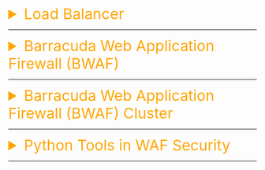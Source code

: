 <details><summary style="font-size:30px;color:Orange">Load Balancer</summary>

-   [Load Balancers for System Design Interviews](https://www.youtube.com/watch?v=chyZRNT7eEo)

A **Load Balancer** is a critical component in modern IT infrastructure that distributes incoming network traffic across multiple servers to ensure optimal resource utilization, high availability, and reliability of applications. It acts as a single point of contact for clients, improving the overall performance of an application by efficiently managing traffic loads.

#### Key Functions of a Load Balancer

1. `Traffic Distribution`:

    - Distributes incoming requests to multiple backend servers (also called targets or instances).
    - Prevents any single server from becoming overwhelmed with too much traffic.

2. `Failover and High Availability`:

    - Monitors the health of servers in the backend pool.
    - Automatically reroutes traffic to healthy servers if one or more servers fail, ensuring uninterrupted service.

3. `Scalability`:

    - Supports scaling applications by adding or removing servers without downtime.
    - Handles sudden traffic spikes effectively by spreading the load.

4. `Performance Optimization`:

    - Balances traffic based on specific algorithms (e.g., round-robin, least connections, etc.).
    - Ensures efficient use of resources by distributing workloads evenly.

5. `Security`:
    - Protects backend servers by hiding their IP addresses and acting as a proxy.
    - Integrates with firewalls, SSL/TLS encryption, and other security mechanisms to secure data transmission.

#### Types of Load Balancers

1.  **Based on Layer of Operation:**

    a. `Layer 4 Load Balancer (Transport Layer)`:

    -   Operates at the OSI model's Layer 4 (TCP/UDP protocols).
    -   Balances traffic based on IP address, TCP port, or UDP port.
    -   Lightweight and fast but lacks application-level insight.
    -   Example: AWS Network Load Balancer (NLB).

    b. `Layer 7 Load Balancer (Application Layer)`:

    -   Operates at the OSI model's Layer 7 (HTTP/HTTPS protocols).
    -   Balances traffic based on application-specific data such as URL, cookies, headers, or HTTP methods.
    -   Supports advanced routing features and content-based routing.
    -   Example: AWS Application Load Balancer (ALB).

2.  **Based on Deployment:**
    a. `Hardware Load Balancers`:

    -   Physical devices used in on-premises data centers.
    -   High performance but expensive and less flexible.
    -   Examples: F5 Networks, Citrix ADC.

    b. `Software Load Balancers`:

    -   Software applications installed on virtual machines or servers.
    -   Cost-effective and highly configurable.
    -   Examples: HAProxy, NGINX.

    c. `Cloud Load Balancers`:

    -   Fully managed services provided by cloud providers.
    -   Scalable, reliable, and easy to integrate with cloud environments.
    -   Examples: AWS Elastic Load Balancer (ELB), Google Cloud Load Balancer, Azure Load Balancer.

#### Load Balancing Algorithms

Load Balancers use algorithms to determine how traffic is distributed across servers. Common algorithms include:

1. `Round Robin`

    - Distributes requests sequentially across servers in a circular order.
    - Simple and effective for equally capable servers.

2. `Least Connections`

    - Sends traffic to the server with the fewest active connections.
    - Ideal for servers with varying capacities or workloads.

3. `Weighted Round Robin`

    - Assigns a weight to each server based on its capacity, distributing traffic proportionally.

4. `IP Hashing`

    - Routes traffic based on a hash of the client’s IP address.
    - Ensures that a client is consistently directed to the same server.

5. `Random`

    - Randomly assigns traffic to servers.
    - Suitable for simple and low-traffic environments.

6. `Content-Based Routing`
    - Routes traffic based on content type, such as URL paths, headers, or cookies.
    - Commonly used in Layer 7 load balancers.

#### Health Checks

Load Balancers periodically perform health checks to ensure backend servers are available and capable of handling traffic. Types of health checks:

-   `Ping Check`: Verifies if the server is reachable.
-   `TCP Check`: Ensures that the server can establish a TCP connection.
-   `HTTP/HTTPS Check`: Confirms that the server responds with a valid HTTP status code.

#### Benefits of Load Balancers

1. `Improved Application Availability`: Prevents downtime by redistributing traffic when servers fail.
2. `Enhanced Performance`: Ensures even workload distribution, reducing latency and improving response times.
3. `Scalability`: Supports scaling horizontally by adding more servers as traffic increases.
4. `Fault Tolerance`: Automatically reroutes traffic to healthy servers during outages.
5. `Better Resource Utilization`: Ensures optimal use of server resources, avoiding under- or over-utilization.
6. `Simplified Maintenance`: Allows individual servers to go offline for updates without disrupting services.

#### Common Use Cases

1. `Web Applications`: Balances traffic among web servers for high availability and performance.
2. `API Gateways`: Distributes API requests to backend microservices.
3. `E-Commerce`: Handles sudden spikes during sales or promotions.
4. `Video Streaming`: Balances video content delivery among multiple media servers.

#### Load Balancer in Cloud Environments

Cloud providers offer managed load balancers with advanced features:

-   `AWS Elastic Load Balancer (ELB)`: Includes Application Load Balancer, Network Load Balancer, and Gateway Load Balancer.
-   `Azure Load Balancer`: Includes Standard Load Balancer and Application Gateway.
-   `Google Cloud Load Balancer`: Offers global HTTP(S) and TCP/UDP load balancing.

#### Load Balancer vs Reverse Proxy

While both distribute traffic to backend servers:

-   `Load Balancer`: Primarily focuses on distributing traffic for scalability and reliability.
-   `Reverse Proxy`: Acts as an intermediary for security, caching, and traffic optimization, often working with a load balancer.

</details>

---

<details><summary style="font-size:30px;color:Orange">Barracuda Web Application Firewall (BWAF)</summary>

-   What is Barracuda Web Application Firewall (BWAF)?

The **Barracuda Web Application Firewall (BWAF)** is a comprehensive, enterprise-grade **web application security solution** that protects web applications, APIs, and websites from a wide range of cyber threats. It is designed to provide robust protection against **OWASP Top 10 vulnerabilities**, such as SQL injection, cross-site scripting (XSS), and more advanced threats like **zero-day attacks**, **DDoS**, and **bots**.

BWAF is available as an **on-premises appliance**, a **virtual appliance**, or a **cloud-based solution** (compatible with AWS, Microsoft Azure, and Google Cloud). It supports organizations in securing their critical web assets while ensuring performance, scalability, and compliance.

1. **Application Security:**

    - Protects against common application-layer attacks like SQL Injection, XSS, and CSRF (Cross-Site Request Forgery).
    - Mitigates automated attacks, bots, and web scraping.

2. **API Protection:**

    - Provides advanced security for RESTful and SOAP APIs, including schema validation and request/response inspection.
    - Prevents API-specific threats like data exposure, unauthorized access, and DoS attacks.

3. **DDoS Protection:**

    - Guards against **Distributed Denial of Service (DDoS)** attacks at both the application and network layers.
    - Ensures application availability during high-volume attacks by filtering malicious traffic.

4. **Advanced Threat Detection:**

    - Integrates with Barracuda Advanced Threat Protection (ATP) to detect and block zero-day malware and other advanced threats.
    - Uses behavioral analytics and machine learning to identify anomalies.

5. **Bot Mitigation:**

    - Differentiates between legitimate traffic (e.g., search engine crawlers) and malicious bots.
    - Protects against credential stuffing, account takeover attempts, and web scraping.

6. **Compliance:**

    - Helps organizations meet industry regulations such as **PCI DSS**, **HIPAA**, and **GDPR** by ensuring data security and privacy.

7. **Access Control:**

    - Offers authentication and authorization features, including single sign-on (SSO), multi-factor authentication (MFA), and integration with identity providers like LDAP and SAML.

8. **SSL/TLS Offloading:**

    - Offloads SSL/TLS processing from backend servers to improve web application performance.
    - Ensures encrypted communication between clients and the server.

9. **Web Traffic Caching:**

    - Speeds up response times by caching frequently accessed content.
    - Reduces the load on backend servers.

10. **Deployment Flexibility:**

    - Can be deployed on-premises, in virtualized environments, or in the cloud (AWS, Azure, Google Cloud).

11. **Logging and Reporting:**
    - Provides detailed traffic logs, attack reports, and analytics.
    - Allows real-time monitoring and forensics to track and mitigate threats.

#### How Barracuda WAF Works

1. **Incoming Traffic Filtering:**

    - BWAF acts as a reverse proxy, sitting between clients and the web application.
    - It inspects all incoming HTTP/HTTPS traffic to detect and block malicious requests.

2. **Web Application and API Protection:**

    - By analyzing requests and responses, BWAF protects web applications and APIs from attacks while ensuring legitimate traffic reaches the servers.

3. **Policy Enforcement:**

    - Administrators can configure custom security policies or use pre-configured ones based on best practices.
    - Policies include rules for bot protection, data loss prevention (DLP), rate limiting, and more.

4. **Threat Intelligence Integration:**

    - Barracuda Threat Intelligence provides real-time updates about emerging threats, ensuring proactive defense.

5. **Traffic Management and Load Balancing:**
    - Distributes incoming traffic across multiple backend servers, improving performance and availability.

#### Benefits of Using Barracuda Web Application Firewall

1. **Comprehensive Protection:**

    - Defends against both known and unknown threats, ensuring robust application and data security.

2. **Enhanced Application Performance:**

    - Features like caching, load balancing, and SSL/TLS offloading optimize application performance.

3. **Ease of Use:**

    - Intuitive user interface and centralized management simplify deployment and maintenance.

4. **Flexible Deployment Options:**

    - Supports hybrid environments with on-premises, cloud, and virtual deployment options.

5. **Scalability:**

    - Adapts to changing traffic patterns, ensuring consistent performance for growing applications.

6. **Regulatory Compliance:**

    - Helps businesses achieve compliance with industry standards and regulations.

#### Use Cases of Barracuda WAF

1.  **E-commerce Applications**: Protects payment gateways and customer data from cyberattacks.
2.  **APIs and Microservices**: Secures modern architectures that rely heavily on APIs and microservices.
3.  **Cloud-Native Applications**: Offers protection for applications deployed in cloud environments like AWS, Azure, or Google Cloud.
4.  **Healthcare Organizations**: Ensures compliance with HIPAA while safeguarding sensitive patient data.
5.  **Financial Institutions**: Prevents fraud, data theft, and DDoS attacks targeting critical financial applications.

#### Comparison with Other WAFs

| Feature                   | Barracuda WAF           | AWS WAF                 | Imperva WAF    |
| ------------------------- | ----------------------- | ----------------------- | -------------- |
| **Deployment Options**    | On-prem, Virtual, Cloud | Cloud-native (AWS only) | On-prem, Cloud |
| **DDoS Protection**       | Built-in                | Requires separate setup | Built-in       |
| **Bot Mitigation**        | Advanced                | Basic                   | Advanced       |
| **Ease of Configuration** | User-friendly           | Moderate                | Moderate       |
| **Compliance Support**    | PCI DSS, HIPAA, GDPR    | Limited                 | Comprehensive  |

</details>

---

<details><summary style="font-size:30px;color:Orange">Barracuda Web Application Firewall (BWAF) Cluster</summary>

-   **What is a Barracuda Web Application Firewall (BWAF) Cluster?**

A **Barracuda Web Application Firewall (BWAF) Cluster** is a configuration setup where multiple Barracuda Web Application Firewall instances work together as a unified system to provide **high availability**, **load balancing**, and **scalability** for web application protection. Clustering ensures that applications remain secure and accessible, even during high traffic volumes or if one of the WAF instances fails.

#### Key Characteristics of a BWAF Cluster

1. **High Availability (HA):**

    - Ensures continuous protection by automatically failing over to another WAF instance in the cluster if one instance becomes unavailable.
    - Reduces downtime and maintains uninterrupted application security.

2. **Load Balancing:**

    - Distributes incoming traffic across multiple WAF nodes in the cluster.
    - Prevents overloading a single instance and ensures consistent performance.

3. **Scalability:**

    - Allows for horizontal scaling by adding more WAF instances to handle increased traffic.
    - Ensures the cluster can grow with the organization’s needs.

4. **Centralized Management:**

    - Provides a unified dashboard for monitoring and managing all WAF instances in the cluster.
    - Simplifies configuration changes and policy updates, which are synchronized across all nodes.

5. **Fault Tolerance:**

    - The cluster can detect node failures and reroute traffic to healthy nodes, ensuring reliability and resilience.

6. **Synchronization:**
    - Ensures all cluster nodes share the same security policies, configurations, and threat intelligence updates.
    - Automatically replicates changes made on one node to the others.

#### How BWAF Clustering Works

1. **Primary Node:**

    - One WAF instance is designated as the **primary node** (or leader) in the cluster.
    - Responsible for managing and synchronizing the configuration across the other instances (secondary nodes).

2. **Secondary Nodes:**

    - The remaining instances act as **secondary nodes**.
    - These nodes handle traffic but rely on the primary node for configuration updates.

3. **Traffic Distribution:**

    - Incoming traffic is evenly distributed across all nodes using load-balancing mechanisms.
    - The distribution can be configured using techniques like round-robin, least connections, or IP hash.

4. **Failover Mechanism:**
    - If the primary node or any secondary node fails, traffic is automatically rerouted to healthy nodes.
    - The cluster can promote another node to the primary role if the original primary becomes unavailable.

#### Deployment Scenarios for BWAF Clusters

1. **On-Premises:**

    - Clustering multiple physical or virtual BWAF appliances in an enterprise data center.

2. **Cloud-Based:**

    - Deploying a BWAF cluster in public cloud environments like AWS, Azure, or Google Cloud to protect cloud-hosted applications.

3. **Hybrid Environments:**

    - Combining on-premises and cloud-based WAF instances into a single cluster for hybrid application architectures.

4. **Global Clusters:**
    - Using geo-distributed clusters to protect applications hosted across multiple regions.

#### Benefits of a BWAF Cluster

1. **Improved Resilience:**

    - Reduces the risk of downtime by offering redundancy through multiple nodes.

2. **Enhanced Performance:**

    - Balances traffic loads to avoid overburdening any single WAF instance.

3. **Simplified Management:**

    - Centralized configuration and monitoring simplify operational overhead.

4. **Flexibility:**

    - Easily scale the cluster by adding more nodes as traffic increases.

5. **Consistent Security:**
    - Policy synchronization ensures all instances enforce the same security rules.

#### Comparison: Single BWAF Instance vs. BWAF Cluster

| **Feature**          | **Single Instance**                   | **Cluster**                                |
| -------------------- | ------------------------------------- | ------------------------------------------ |
| **Redundancy**       | None                                  | High availability with failover mechanisms |
| **Scalability**      | Limited                               | Easily scalable by adding more nodes       |
| **Traffic Handling** | Single point of failure               | Distributed across multiple nodes          |
| **Performance**      | May degrade under heavy traffic       | Maintains performance with load balancing  |
| **Management**       | Configuration limited to one instance | Centralized management of multiple nodes   |

#### Example Use Case

An e-commerce website that experiences fluctuating traffic volumes, particularly during holiday sales, deploys a **BWAF cluster**. This ensures:

-   Continuous availability even if one WAF node fails.
-   Seamless handling of traffic spikes by scaling the cluster.
-   Uniform security enforcement across all nodes.

</details>

---

<details><summary style="font-size:30px;color:Orange">Python Tools in WAF Security</summary>

Python is a great language for implementing or enhancing **Web Application Firewall (WAF)** security systems. Various libraries can help with tasks like detecting malicious traffic, blocking vulnerabilities, and protecting applications from web-based threats such as SQL injection, cross-site scripting (XSS), and others. Here are Python libraries commonly used in WAF security:

#### **1. Web Traffic and HTTP Request Handling**

-   **`Flask` / `FastAPI` / `Django`**

    -   Frameworks for building WAF tools or embedding security layers in web applications.
    -   Example Use: Intercepting and analyzing HTTP requests and responses for malicious patterns.

-   **`Werkzeug`**

    -   A utility library for WSGI applications.
    -   Example Use: Parsing, validating, or inspecting HTTP requests to detect threats.

-   **`requests`**
    -   For making HTTP/HTTPS requests.
    -   Example Use: Simulating attacks during testing or analyzing external interactions.

#### **2. Input Validation and Filtering**

-   **`bleach`**

    -   A library for sanitizing user inputs.
    -   Example Use: Removing malicious scripts to prevent XSS attacks.

-   **`validators`**

    -   Provides validation for URLs, emails, and other input formats.
    -   Example Use: Filtering malicious payloads in user inputs.

-   **`re`**
    -   Built-in Python library for regular expressions.
    -   Example Use: Detecting patterns in HTTP requests, such as SQL injection strings or suspicious input.

#### **3. Threat Detection**

-   **`modsecurity-parser`**

    -   Parses ModSecurity logs for analyzing attacks.
    -   Example Use: Extending existing WAFs with more robust threat detection.

-   **`sqlparse`**

    -   Parses and formats SQL queries.
    -   Example Use: Analyzing SQL statements for injection patterns.

-   **`pyyaml`**
    -   Parses YAML configurations for rule-based security systems.
    -   Example Use: Configuring custom WAF rules for traffic inspection.

#### **4. Cryptography and Authentication**

-   **`cryptography`**

    -   Provides tools for encryption, token generation, and secure communications.
    -   Example Use: Securing cookies, protecting session tokens, or encrypting sensitive data.

-   **`jwt`**

    -   For handling JSON Web Tokens (JWT).
    -   Example Use: Validating and decoding authentication tokens.

-   **`hashlib`**
    -   Built-in library for hashing algorithms.
    -   Example Use: Storing and comparing secure password hashes.

#### **5. Machine Learning for Anomaly Detection**

-   **`scikit-learn`**

    -   For building machine learning models.
    -   Example Use: Detecting anomalies in web traffic or identifying new attack patterns.

-   **`TensorFlow` / `PyTorch`**

    -   Deep learning frameworks for advanced threat detection.
    -   Example Use: Building AI-based models to detect malicious traffic.

-   **`pandas`**
    -   For data analysis.
    -   Example Use: Analyzing large volumes of web traffic logs for suspicious trends.

#### **6. Threat Intelligence**

-   **`shodan`**

    -   For interacting with the Shodan API to discover exposed services.
    -   Example Use: Identifying potentially malicious IPs or scanning external threats.

-   **`geoip2`**
    -   For geolocation of IP addresses.
    -   Example Use: Blocking traffic from suspicious regions or countries.

#### **7. Web Application Vulnerability Scanning**

-   **`beautifulsoup4`**

    -   For parsing and analyzing HTML content.
    -   Example Use: Scraping and inspecting suspicious content in HTTP requests.

-   **`xsser`**
    -   A specialized Python library/tool for XSS vulnerability detection.
    -   Example Use: Testing web applications for XSS threats.

#### **8. Logging and Monitoring**

-   **`loguru`**

    -   Advanced logging library for Python.
    -   Example Use: Monitoring WAF events, such as blocked requests or alerts.

-   **`ELK Stack (Elastic API)`**
    -   Python libraries for interacting with ElasticSearch, Logstash, and Kibana.
    -   Example Use: Integrating WAF logging into centralized monitoring systems.

#### **9. Frameworks for WAF Development**

-   **`pywebf`**

    -   A framework specifically designed for creating custom WAFs.
    -   Example Use: Building tailored solutions for specific web applications.

-   **`OpenWAF`**
    -   An open-source Python-based WAF framework.
    -   Example Use: Prebuilt modules for protecting web applications against various attacks.

#### **10. Utility Libraries**

-   **`json`**

    -   Built-in library for handling JSON.
    -   Example Use: Parsing payloads to detect malicious data structures.

-   **`aiohttp`**
    -   Asynchronous HTTP client/server library.
    -   Example Use: Managing high-performance traffic inspection systems.

### Example Use Case for WAF with Python:

-   **Interception**: Use `Werkzeug` to intercept HTTP requests.
-   **Detection**: Apply `re` to check for SQL injection patterns or use `bleach` for XSS sanitization.
-   **Action**: Block IPs based on `geoip2` geolocation or raise alerts using `loguru`.
-   **Analysis**: Log malicious requests to ElasticSearch and analyze them using `pandas`.

</details>

---
